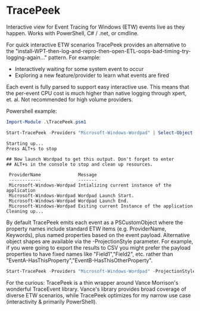 # TracePeek
Interactive view for Event Tracing for Windows (ETW) events live as they happen. Works with PowerShell, C# / .net, or cmdline. 

For quick interactive ETW scenarios TracePeek provides an alternative to the "install-WPT-then-log-and-repro-then-open-ETL-oops-bad-timing-try-logging-again..." pattern. For example:  
* Interactively waiting for some system event to occur 
* Exploring a new feature/provider to learn what events are fired

Each event is fully parsed to support easy interactive use. This means that the per-event CPU cost is much higher than native logging through xpert, et. al. Not recommended for high volume providers.

Powershell example:
```powershell
Import-Module .\TracePeek.psm1

Start-TracePeek -Providers "Microsoft-Windows-Wordpad" | Select-Object -Property ProviderName,Message
```
```
Starting up...
Press ALT+s to stop

## Now launch Wordpad to get this output. Don't forget to enter
## ALT+s in the console to stop and clean up resources.
 
 ProviderName              Message
 ------------              -------
 Microsoft-Windows-Wordpad Intializing current instance of the application
 Microsoft-Windows-Wordpad Wordpad Launch Start.
 Microsoft-Windows-Wordpad Wordpad Launch End.
 Microsoft-Windows-Wordpad Exiting current Instance of the application
Cleaning up...
```

By default TracePeek emits each event as a PSCustomObject where the property names include standard ETW items (e.g. ProviderName, Keywords), plus named properties based on the event payload. Alternative object shapes are available via the  -ProjectionStyle parameter. For example, if you were going to export the results to CSV you might prefer the payload properties to have fixed names like "Field1","Field2", etc. rather than "EventA-HasThisProperty","EventB-HasThisOtherProperty".
```powershell
Start-TracePeek -Providers "Microsoft-Windows-Wordpad" -ProjectionStyle [TracePeek.TracePeekProjectionStyle]::NumberedPayloadProperties
```

For the curious: TracePeek is a thin wrapper around Vance Morrison's wonderful TraceEvent library. Vance's library provides broad coverage of diverse ETW scenarios, while TracePeek optimizes for my narrow use case (interactivity & primarily PowerShell).